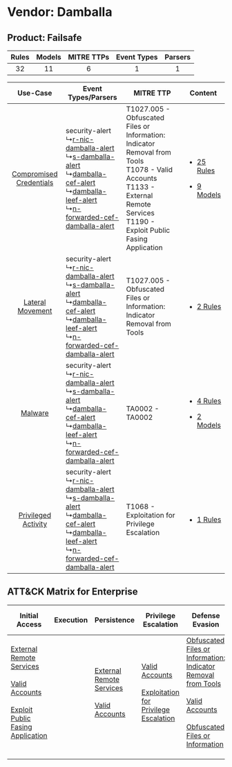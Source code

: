 Vendor: Damballa
================
Product: Failsafe
-----------------
| Rules | Models | MITRE TTPs | Event Types | Parsers |
|:-----:|:------:|:----------:|:-----------:|:-------:|
|  32   |   11   |     6      |      1      |    1    |

|    Use-Case    | Event Types/Parsers    | MITRE TTP    | Content    |
|:----:| ---- | ---- | ---- |
| [Compromised Credentials](../../../UseCases/uc_compromised_credentials.md) |  security-alert<br> ↳[r-nic-damballa-alert](Ps/pC_rnicdamballaalert.md)<br> ↳[s-damballa-alert](Ps/pC_sdamballaalert.md)<br> ↳[damballa-cef-alert](Ps/pC_damballacefalert.md)<br> ↳[damballa-leef-alert](Ps/pC_damballaleefalert.md)<br> ↳[n-forwarded-cef-damballa-alert](Ps/pC_nforwardedcefdamballaalert.md)<br> | T1027.005 - Obfuscated Files or Information: Indicator Removal from Tools<br>T1078 - Valid Accounts<br>T1133 - External Remote Services<br>T1190 - Exploit Public Fasing Application<br> | [<ul><li>25 Rules</li></ul><ul><li>9 Models</li></ul>](RM/r_m_damballa_failsafe_Compromised_Credentials.md) |
|        [Lateral Movement](../../../UseCases/uc_lateral_movement.md)        |  security-alert<br> ↳[r-nic-damballa-alert](Ps/pC_rnicdamballaalert.md)<br> ↳[s-damballa-alert](Ps/pC_sdamballaalert.md)<br> ↳[damballa-cef-alert](Ps/pC_damballacefalert.md)<br> ↳[damballa-leef-alert](Ps/pC_damballaleefalert.md)<br> ↳[n-forwarded-cef-damballa-alert](Ps/pC_nforwardedcefdamballaalert.md)<br> | T1027.005 - Obfuscated Files or Information: Indicator Removal from Tools<br>    | [<ul><li>2 Rules</li></ul>](RM/r_m_damballa_failsafe_Lateral_Movement.md)    |
|    [Malware](../../../UseCases/uc_malware.md)    |  security-alert<br> ↳[r-nic-damballa-alert](Ps/pC_rnicdamballaalert.md)<br> ↳[s-damballa-alert](Ps/pC_sdamballaalert.md)<br> ↳[damballa-cef-alert](Ps/pC_damballacefalert.md)<br> ↳[damballa-leef-alert](Ps/pC_damballaleefalert.md)<br> ↳[n-forwarded-cef-damballa-alert](Ps/pC_nforwardedcefdamballaalert.md)<br> | TA0002 - TA0002<br>    | [<ul><li>4 Rules</li></ul><ul><li>2 Models</li></ul>](RM/r_m_damballa_failsafe_Malware.md)    |
|     [Privileged Activity](../../../UseCases/uc_privileged_activity.md)     |  security-alert<br> ↳[r-nic-damballa-alert](Ps/pC_rnicdamballaalert.md)<br> ↳[s-damballa-alert](Ps/pC_sdamballaalert.md)<br> ↳[damballa-cef-alert](Ps/pC_damballacefalert.md)<br> ↳[damballa-leef-alert](Ps/pC_damballaleefalert.md)<br> ↳[n-forwarded-cef-damballa-alert](Ps/pC_nforwardedcefdamballaalert.md)<br> | T1068 - Exploitation for Privilege Escalation<br>    | [<ul><li>1 Rules</li></ul>](RM/r_m_damballa_failsafe_Privileged_Activity.md)    |

ATT&CK Matrix for Enterprise
----------------------------
| Initial Access                                                                                                                                                                                                                         | Execution | Persistence                                                                                                                                      | Privilege Escalation                                                                                                                                          | Defense Evasion                                                                                                                                                                                                                                                               | Credential Access | Discovery | Lateral Movement | Collection | Command and Control | Exfiltration | Impact |
| -------------------------------------------------------------------------------------------------------------------------------------------------------------------------------------------------------------------------------------- | --------- | ------------------------------------------------------------------------------------------------------------------------------------------------ | ------------------------------------------------------------------------------------------------------------------------------------------------------------- | ----------------------------------------------------------------------------------------------------------------------------------------------------------------------------------------------------------------------------------------------------------------------------- | ----------------- | --------- | ---------------- | ---------- | ------------------- | ------------ | ------ |
| [External Remote Services](https://attack.mitre.org/techniques/T1133)<br><br>[Valid Accounts](https://attack.mitre.org/techniques/T1078)<br><br>[Exploit Public Fasing Application](https://attack.mitre.org/techniques/T1190)<br><br> |           | [External Remote Services](https://attack.mitre.org/techniques/T1133)<br><br>[Valid Accounts](https://attack.mitre.org/techniques/T1078)<br><br> | [Valid Accounts](https://attack.mitre.org/techniques/T1078)<br><br>[Exploitation for Privilege Escalation](https://attack.mitre.org/techniques/T1068)<br><br> | [Obfuscated Files or Information: Indicator Removal from Tools](https://attack.mitre.org/techniques/T1027/005)<br><br>[Valid Accounts](https://attack.mitre.org/techniques/T1078)<br><br>[Obfuscated Files or Information](https://attack.mitre.org/techniques/T1027)<br><br> |                   |           |                  |            |                     |              |        |